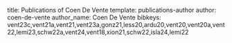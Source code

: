 title: Publications of Coen De Vente
template: publications-author
author: coen-de-vente
author_name: Coen De Vente
bibkeys: vent23c,vent21a,vent21,vent23a,gonz21,less20,ardu20,vent20,vent20a,vent22,lemi23,schw22a,vent24,vent18,xion21,schw22,isla24,lemi22
